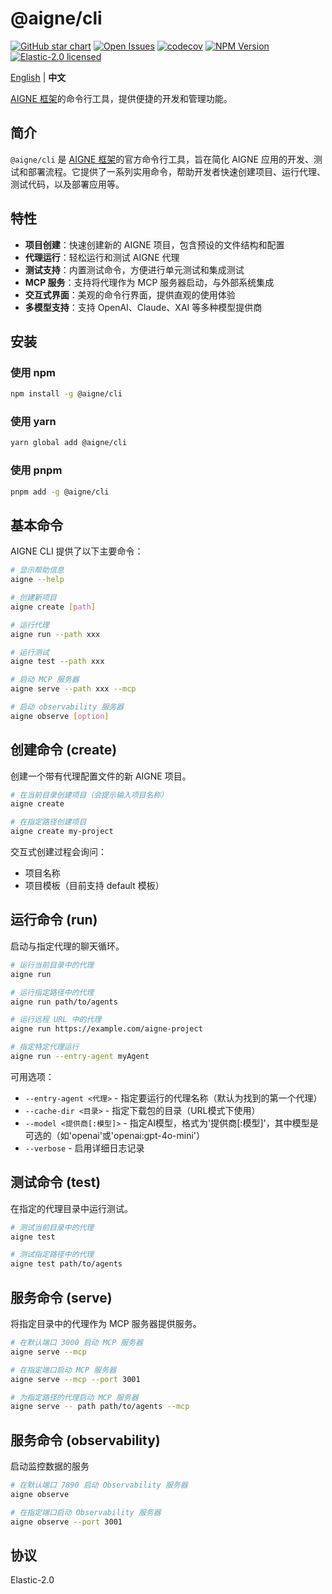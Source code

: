 # @aigne/cli

[![GitHub star chart](https://img.shields.io/github/stars/AIGNE-io/aigne-framework?style=flat-square)](https://star-history.com/#AIGNE-io/aigne-framework)
[![Open Issues](https://img.shields.io/github/issues-raw/AIGNE-io/aigne-framework?style=flat-square)](https://github.com/AIGNE-io/aigne-framework/issues)
[![codecov](https://codecov.io/gh/AIGNE-io/aigne-framework/graph/badge.svg?token=DO07834RQL)](https://codecov.io/gh/AIGNE-io/aigne-framework)
[![NPM Version](https://img.shields.io/npm/v/@aigne/cli)](https://www.npmjs.com/package/@aigne/cli)
[![Elastic-2.0 licensed](https://img.shields.io/npm/l/@aigne/cli)](https://github.com/AIGNE-io/aigne-framework/blob/main/LICENSE)

[English](README.md) | **中文**

[AIGNE 框架](https://github.com/AIGNE-io/aigne-framework)的命令行工具，提供便捷的开发和管理功能。

## 简介

`@aigne/cli` 是 [AIGNE 框架](https://github.com/AIGNE-io/aigne-framework)的官方命令行工具，旨在简化 AIGNE 应用的开发、测试和部署流程。它提供了一系列实用命令，帮助开发者快速创建项目、运行代理、测试代码，以及部署应用等。

## 特性

* **项目创建**：快速创建新的 AIGNE 项目，包含预设的文件结构和配置
* **代理运行**：轻松运行和测试 AIGNE 代理
* **测试支持**：内置测试命令，方便进行单元测试和集成测试
* **MCP 服务**：支持将代理作为 MCP 服务器启动，与外部系统集成
* **交互式界面**：美观的命令行界面，提供直观的使用体验
* **多模型支持**：支持 OpenAI、Claude、XAI 等多种模型提供商

## 安装

### 使用 npm

```bash
npm install -g @aigne/cli
```

### 使用 yarn

```bash
yarn global add @aigne/cli
```

### 使用 pnpm

```bash
pnpm add -g @aigne/cli
```

## 基本命令

AIGNE CLI 提供了以下主要命令：

```bash
# 显示帮助信息
aigne --help

# 创建新项目
aigne create [path]

# 运行代理
aigne run --path xxx

# 运行测试
aigne test --path xxx

# 启动 MCP 服务器
aigne serve --path xxx --mcp

# 启动 observability 服务器
aigne observe [option]
```

## 创建命令 (create)

创建一个带有代理配置文件的新 AIGNE 项目。

```bash
# 在当前目录创建项目（会提示输入项目名称）
aigne create

# 在指定路径创建项目
aigne create my-project
```

交互式创建过程会询问：

* 项目名称
* 项目模板（目前支持 default 模板）

## 运行命令 (run)

启动与指定代理的聊天循环。

```bash
# 运行当前目录中的代理
aigne run

# 运行指定路径中的代理
aigne run path/to/agents

# 运行远程 URL 中的代理
aigne run https://example.com/aigne-project

# 指定特定代理运行
aigne run --entry-agent myAgent
```

可用选项：

* `--entry-agent <代理>` - 指定要运行的代理名称（默认为找到的第一个代理）
* `--cache-dir <目录>` - 指定下载包的目录（URL模式下使用）
* `--model <提供商[:模型]>` - 指定AI模型，格式为'提供商\[:模型]'，其中模型是可选的（如'openai'或'openai:gpt-4o-mini'）
* `--verbose` - 启用详细日志记录

## 测试命令 (test)

在指定的代理目录中运行测试。

```bash
# 测试当前目录中的代理
aigne test

# 测试指定路径中的代理
aigne test path/to/agents
```

## 服务命令 (serve)

将指定目录中的代理作为 MCP 服务器提供服务。

```bash
# 在默认端口 3000 启动 MCP 服务器
aigne serve --mcp

# 在指定端口启动 MCP 服务器
aigne serve --mcp --port 3001

# 为指定路径的代理启动 MCP 服务器
aigne serve -- path path/to/agents --mcp
```

## 服务命令 (observability)

启动监控数据的服务

```bash
# 在默认端口 7890 启动 Observability 服务器
aigne observe

# 在指定端口启动 Observability 服务器
aigne observe --port 3001
```

## 协议

Elastic-2.0
